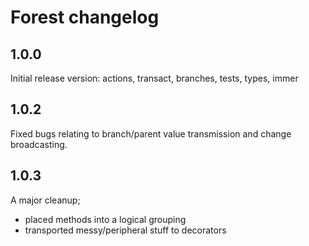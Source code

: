 # Forest changelog

## 1.0.0 

Initial release version: actions, transact, branches, tests, types, immer

## 1.0.2

Fixed bugs relating to branch/parent value transmission and change broadcasting.

## 1.0.3

A major cleanup;

* placed methods into a logical grouping
* transported messy/peripheral stuff to decorators
